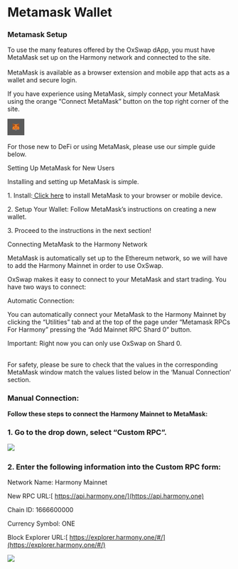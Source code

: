 # Metamask Wallet

### Metamask Setup

To use the many features offered by the OxSwap dApp, you must have MetaMask set up on the Harmony network and connected to the site.\
\
MetaMask is available as a browser extension and mobile app that acts as a wallet and secure login.

If you have experience using MetaMask, simply connect your MetaMask using the orange “Connect MetaMask” button on the top right corner of the site.



![](../../.gitbook/assets/image.png)

For those new to DeFi or using MetaMask, please use our simple guide below.

Setting Up MetaMask for New Users

Installing and setting up MetaMask is simple.

1\. Install:[ Click here](https://metamask.io/download.html) to install MetaMask to your browser or mobile device.

2\. Setup Your Wallet: Follow MetaMask’s instructions on creating a new wallet.

3\. Proceed to the instructions in the next section!

Connecting MetaMask to the Harmony Network

MetaMask is automatically set up to the Ethereum network, so we will have to add the Harmony Mainnet in order to use OxSwap.

OxSwap makes it easy to connect to your MetaMask and start trading. You have two ways to connect:

Automatic Connection:

You can automatically connect your MetaMask to the Harmony Mainnet by clicking the “Utilities” tab and at the top of the page under “Metamask RPCs For Harmony” pressing the “Add Mainnet RPC Shard 0” button.

&#x20;Important: Right now you can only use OxSwap on Shard 0.&#x20;

\
For safety, please be sure to check that the values in the corresponding MetaMask window match the values listed below in the ‘Manual Connection’ section.

### Manual Connection:

**Follow these steps to connect the Harmony Mainnet to MetaMask:**

### 1.    Go to the drop down, select “Custom RPC”.

![](https://lh6.googleusercontent.com/vFuJ5UP1W8unhD9KzO2KaTdJrztGvbgzq2ntZPyc7N8pFGj\_dlNwY1hFMgMkukpEywY6U4LSM-1i0MwUqI-6ujxLhMVsxqHtRm3Bb1BFZdMAwEaSatA56yXX4x0SbrZv5mfemXq9)

### 2.   Enter the following information into the Custom RPC form:

Network Name: Harmony Mainnet

New RPC URL:[ https://api.harmony.one/](https://api.harmony.one)

Chain ID: 1666600000

Currency Symbol: ONE

Block Explorer URL:[ https://explorer.harmony.one/#/](https://explorer.harmony.one/#/)

![](https://lh5.googleusercontent.com/VCOjEkTrqUjmGCaFBIVXcNLQr23DEKVFIPFYnfJegM4btOqKrffZIO7IErlqflVrHv\_w-7MMa8JlqDqmrgn3UjZYzbUcpKrWg35aItNw3VpLxVHovnFiVf6CWs3fdmmpUyDdHBVa)

